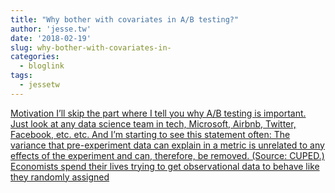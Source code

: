 ```yaml
---
title: "Why bother with covariates in A/B testing?"
author: 'jesse.tw'
date: '2018-02-19'
slug: why-bother-with-covariates-in-
categories:
  - bloglink
tags:
  - jessetw
---
```


[Motivation I’ll skip the part where I tell you why A/B testing is important. Just look at any data science team in tech, Microsoft, Airbnb, Twitter, Facebook, etc. etc. And I’m starting to see this statement often: The variance that pre-experiment data can explain in a metric is unrelated to any effects of the experiment and can, therefore, be removed. (Source: CUPED.) Economists spend their lives trying to get observational data to behave like they randomly assigned<i class="fas fa-external-link-alt"></i>](https://jesse.tw/post/why-bother-with-covariates-in-ab-testing/)

